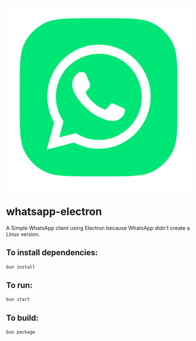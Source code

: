![whatsapp-icon](build/whatsapp.png)

# whatsapp-electron
A Simple WhatsApp client using Electron because WhatsApp didn't create a Linux version.

## To install dependencies:

```bash
bun install
```

## To run:

```bash
bun start
```

## To build:

```bash
bun package
```